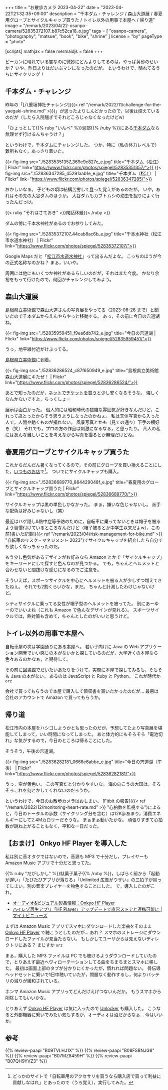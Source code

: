 +++
title = "お散歩カメラ 2023-04-22"
date =  "2023-04-22T21:32:35+09:00"
description = "千本ダム・チャレンジ / 森山大道展 / 春夏用グローブとサイクルキャップ買うた / トイレ以外の用事で本屋へ / 帰り道"
image = "/remark/2023/04/22-osanpo-camera/52835372107_b87c52ca18_o.jpg"
tags = [ "osanpo-camera", "photography", "matsue", "book", "bike", "shrine" ]
license = "by"
pageType = "photo"

[scripts]
  mathjax = false
  mermaidjs = false
+++

ピーカンに晴れている筈なのに微妙にどんよりしてるのは，やっぱ黄砂のせいか？ いや，昨日よりはだいぶマシになったのだが。
というわけで，晴れてるうちにサイクリング！

## 千本ダム・チャレンジ

昨年の「[八重垣神社チャレンジ]({{< ref "/remark/2022/11/challenge-for-the-yaegaki-shrine.md" >}})」が思ったよりしんどかったので，以後は控えているのだが（したら入院騒ぎでそれどころじゃなくなったけどw）

「ひょっとして{{% ruby "いんべ" %}}忌部{{% /ruby %}}にある[千本ダム](https://goo.gl/maps/EAzaq1N4fxGfpaa16)なら無理せず行けるんちゃうけ？」

というわけで，千本ダムにチャレンジした。
つか，特に（私の体力レベルで）難所もなく，あっさり着いた。

{{< fig-img src="./52835351357_369e9c827e_e.jpg" title="千本ダム（松江） | Flickr" link="https://www.flickr.com/photos/spiegel/52835351357/">}}
{{< fig-img src="./52836347285_45291aab1e_e.jpg" title="千本ダム（松江） | Flickr" link="https://www.flickr.com/photos/spiegel/52836347285/">}}

おかしいなぁ。
子どもの頃は結構苦労して登った覚えがあるのだが。
いや，あれはその先の大谷ダムのほうか。
大谷ダムもカブトムシの幼虫を掘りによく行ったんだっけ。

{{< ruby "それはさておき" >}}閑話休題{{< /ruby >}}

ダムの傍に千本水神社があるのでお参りしてみた。

{{< fig-img src="./52835372107_44cab8ac6b_e.jpg" title="千本水神社（松江市水道水神社） | Flickr" link="https://www.flickr.com/photos/spiegel/52835372107/">}}

Google Maps だと「[松江市水道水神社](https://goo.gl/maps/DxjFa1DwjbU4JtBk9)」って出るんだよな。
こっちのほうが今の正式名称なのかね？ まぁ，いいや。

周囲には他にもいくつか神社があるらしいのだが，それはまた今度。
かなり余裕をもって行けたので，何回かチャレンジしてみよう。

## 森山大道展

[島根県立美術館]で森山大道さんの写真展をやってる（2023-06-26 まで）と聞いたので千本ダムからえんやらやっと移動する。
あっ，その前に今日の宍道湖ね。

{{< fig-img src="./52835959451_f9ea6db742_e.jpg" title="今日の宍道湖 | Flickr" link="https://www.flickr.com/photos/spiegel/52835959451/">}}

うっ，地平線付近がけぶってる。

[島根県立美術館]に到着。

{{< fig-img src="./52836286524_c87f650949_e.jpg" title="島根県立美術館 森山大道展にキたぜ！ | Flickr" link="https://www.flickr.com/photos/spiegel/52836286524/">}}

あとで知ったのだが，[ネットでチケットを買う](https://www.e-tix.jp/shimane_moriyama/ "島根県立美術館｜公式オンラインチケット")と少し安くなるそうな。
悔しくなんかないですよ，ちっくしょー

展示は面白かった。
個人的には昭和時代の猥雑な雰囲気が好きなんだけど，これって歳とったからそう思うようになったのかねぇ。
私は天体写真から入った人で，人間や動くものが撮れない。
風景写真とかも（見ての通り）下手の横好き（笑） それでも，プロの方の作品は刺激になるなぁ，と思ったり。
凡人の私にはあんな難しいことを考えながら写真を撮るとか無理だけどね。

## 春夏用グローブとサイクルキャップ買うた

これからだんだん暑くなってくるので，その前にグローブを買い換えることにした，[いつものお店](https://giant-store.jp/matsue/ "ジャイアントストア松江")で[^shop1]。
ついでにサイクルキャップも購入。

[^shop1]: どっかのサイトで「自転車用のアクセサリを買うなら購入店で買って利益に貢献しなはれ」とあったので（うろ覚え），実行してみた。

{{< fig-img src="./52836689770_864429048f_e.jpg" title="春夏用のグローブとサイクルキャップ買うた | Flickr" link="https://www.flickr.com/photos/spiegel/52836689770/">}}

サイクルキャップは黒の単色しかなかった。
まぁ，嫌いな色じゃないし。
派手な配色は好みじゃないし（笑）

最近はハゲ隠し&熱中症等予防のために，自転車に乗ってないときは帽子を被るよう習慣付けているところなんだけど（帽子被るとか中学生以来だよw），この前[書いた記事]({{< ref "/remark/2023/04/risk-management-for-bike.md" >}} "自転車のリスク・マネジメント 2023")でサイクルキャップを紹介したら自分でも欲しくなっちゃったのだ。

もう少し色気があるデザインがお好みなら Amazon とかで「サイクルキャップ」をキーワードにして探すと色んなのが見つかる。
でも，ちゃんとヘルメットと合わせないと間抜けな感じになるのでご注意を。

そういえば，スポーツサイクルを中心にヘルメットを被る人が少しずつ増えてきたねぇ。
それでも2割くらいかな，まだ。
ちゃんと計測したわけじゃないけど。

シティサイクルに乗ってる女性が帽子型のヘルメットを被ってた。
別にあーゆーのでいいよね（これも Amazon で色んなデザインが見れる）。
スポーツサイクルでは，熱対策も含めて，ちゃんとしたのがいいと思うけど。

## トイレ以外の用事で本屋へ

自転車屋の次は学園通りにある[本屋](https://www.imaishotengroup.co.jp/ "今井書店グループ")へ。
若い子向けに Java の Web アプリケーション開発でいい感じの本がないかと探しているのだが，大学近くの本屋なら色々あるのかなぁ，と期待して。

その前に[図書館][島根県立図書館]でだいたいあたりをつけて，実際に本屋で探してみるも，そもそも Java の本がない。
あるのは JavaScript と Ruby と Python。
これが時代か `orz`

会社で買ってもらうので本屋で購入して領収書を貰いたかったのだが... 最悪は会社のアカウントで Amazon で買ってもらうか。

## 帰り道

松江市内の本屋をハシゴしようかとも思ったのだが，予想してたより写真展を堪能してしまって，いい時間になってしまった。
あと体力的にもそろそろ「電池切れ」な気がするので，今日のところは帰ることにした。

そうそう，午後の宍道湖。

{{< fig-img src="./52836282181_0668e6abbc_e.jpg" title="今日の宍道湖（午後） | Flickr" link="https://www.flickr.com/photos/spiegel/52836282181/">}}

うっ，空が黄色い。
この写真だと分かりやすいな。
海の向こうの大国は，そろそろこれを何とかしてくれないのだろうか。

というわけで，今日のお散歩カメラはおしまい。
[Fitbit の報告]({{< ref "/remark/2022/12/monitoring-heart-rate.md" >}} "心拍数を監視する")によると，今日のトータルの歩数（サイクリング分を含む）は12K歩あまり，消費エネルギーにして2.4Mカロリーだそうな。
まぁまぁ動いたかな。
頑張りすぎて心拍数が跳ね上がることもなく，平和な一日だった。

## 【おまけ】 Onkyo HF Player を導入した

私は別に音オタクではないので，音源も MP3 で十分だし，プレイヤーも Amazon Music アプリで十分だと思ってた。

{{% ruby "だがしかし" %}}駄菓子菓子{{% /ruby %}}，しばらく前から「起動が遅い」「たびたびアプリが落ちる」「Unlimited 広告がウザい」の三拍子が揃ってしまい，別の音楽プレイヤーを物色することにした。
で，導入したのがこれ。

- [オーディオ&ビジュアル製品情報：Onkyo HF Player](https://www.jp.onkyo.com/support/hfplayer/)
- [ハイレゾ再生アプリ「HF Player」アップデートで直営ストアと連携可能に | マイナビニュース](https://news.mynavi.jp/article/20230420-2658812/)

まずは Amazon Music アプリでスマホにダウンロードした楽曲をそのまま [Onkyo HF Player] で聴こうとしたのだが... あれ？ スマホのストレージにダウンロードしたファイルが見当たらない。
もしかしてユーザからは見えないディレクトリにある？ まじすか `orz`

まぁ，購入した MP3 ファイルは PC でも聴けるようダウンロードしていたので，とりあえず最近ヘヴィローテーションしてる曲をちまちまとスマホに移した。
最初は画面上部のタブが分かりにくかったが，慣れれば問題ない。
骨伝導ヘッドセットに繋いで1日中聴いていたが，問題なく動作するし，何よりバッテリの減りが緩和されている。

ホンマ Amazon Music アプリってどんだけえげつないんだか。
もうスマホから削除してもいいかな。

とりあえず [Onkyo HF Player] は気に入ったので [Unlocker](https://play.google.com/store/apps/details?id=com.onkyo.jp.hfplayer_unlocker "Onkyo HF Player Unlocker - Google Play") も購入した。
こうなると外部機器に繋いでみたい気もするが，オーディオは沼だからなぁ... 今はいいか。

[島根県立美術館]: https://www.shimane-art-museum.jp/ "SHIMANE ART MUSEUM | 島根県立美術館"
[島根県立図書館]: https://www.library.pref.shimane.lg.jp/
[Onkyo HF Player]: https://www.jp.onkyo.com/support/hfplayer/ "オーディオ&ビジュアル製品情報：Onkyo HF Player"

## 参考

{{% review-paapi "B09TVLHJ1X" %}} <!-- Shokz OpenRun Mini 骨伝導ヘッドセット -->
{{% review-paapi "B08FSBNJG8" %}} <!-- Fitbit Inspire2 -->
{{% review-paapi "B07MZ8459H" %}} <!-- ヘルメットロック -->
{{% review-paapi "B07QH9YVZ3" %}} <!-- Anything Goes!（『仮面ライダーオーズ／OOO』） -->
<!-- eof -->
